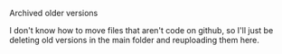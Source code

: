 Archived older versions

I don't know how to move files that aren't code on github, so I'll just be deleting old versions in the main folder and reuploading them here.
